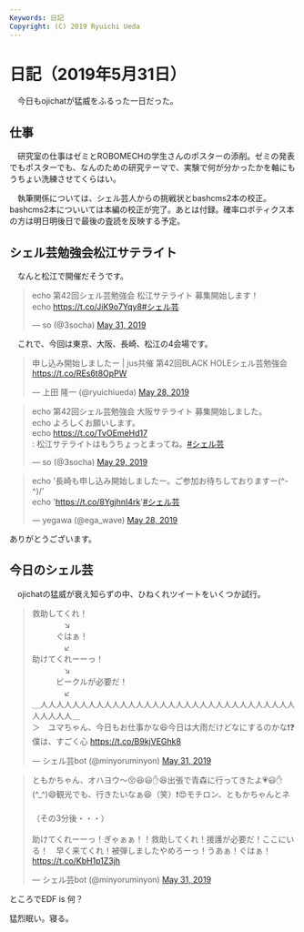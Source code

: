 ```yaml
---
Keywords: 日記
Copyright: (C) 2019 Ryuichi Ueda
---
```


# 日記（2019年5月31日）

　今日もojichatが猛威をふるった一日だった。

## 仕事

　研究室の仕事はゼミとROBOMECHの学生さんのポスターの添削。ゼミの発表でもポスターでも、なんのための研究テーマで、実験で何が分かったかを軸にもうちょい洗練させてくらはい。

　執筆関係については、シェル芸人からの挑戦状とbashcms2本の校正。bashcms2本についいては本編の校正が完了。あとは付録。確率ロボティクス本の方は明日明後日で最後の査読を反映する予定。

## シェル芸勉強会松江サテライト

　なんと松江で開催だそうです。

<blockquote class="twitter-tweet" data-partner="tweetdeck"><p lang="ja" dir="ltr">echo 第42回シェル芸勉強会 松江サテライト 募集開始します！<br>echo <a href="https://t.co/JiK9o7Yqy8">https://t.co/JiK9o7Yqy8</a><a href="https://twitter.com/hashtag/%E3%82%B7%E3%82%A7%E3%83%AB%E8%8A%B8?src=hash&amp;ref_src=twsrc%5Etfw">#シェル芸</a></p>&mdash; so (@3socha) <a href="https://twitter.com/3socha/status/1134270231201718272?ref_src=twsrc%5Etfw">May 31, 2019</a></blockquote>
<script async src="https://platform.twitter.com/widgets.js" charset="utf-8"></script>


　これで、今回は東京、大阪、長崎、松江の4会場です。

<blockquote class="twitter-tweet" data-partner="tweetdeck"><p lang="ja" dir="ltr">申し込み開始しましたー | jus共催 第42回BLACK HOLEシェル芸勉強会 <a href="https://t.co/REs6t8OpPW">https://t.co/REs6t8OpPW</a></p>&mdash; 上田 隆一 (@ryuichiueda) <a href="https://twitter.com/ryuichiueda/status/1133192844007464960?ref_src=twsrc%5Etfw">May 28, 2019</a></blockquote>


<blockquote class="twitter-tweet" data-partner="tweetdeck"><p lang="ja" dir="ltr">echo 第42回シェル芸勉強会 大阪サテライト 募集開始しました。 <br>echo よろしくお願いします。<br>echo <a href="https://t.co/TvOEmeHd17">https://t.co/TvOEmeHd17</a><br>: 松江サテライトはもうちょっとまってね。<a href="https://twitter.com/hashtag/%E3%82%B7%E3%82%A7%E3%83%AB%E8%8A%B8?src=hash&amp;ref_src=twsrc%5Etfw">#シェル芸</a></p>&mdash; so (@3socha) <a href="https://twitter.com/3socha/status/1133667446231949313?ref_src=twsrc%5Etfw">May 29, 2019</a></blockquote>


<blockquote class="twitter-tweet" data-partner="tweetdeck"><p lang="ja" dir="ltr">echo &#39;長崎も申し込み開始しましたー。ご参加お待ちしておりますー(^-^)/&#39;<br>echo &#39;<a href="https://t.co/8YgjhnI4rk">https://t.co/8YgjhnI4rk</a>&#39;<a href="https://twitter.com/hashtag/%E3%82%B7%E3%82%A7%E3%83%AB%E8%8A%B8?src=hash&amp;ref_src=twsrc%5Etfw">#シェル芸</a></p>&mdash; yegawa (@ega_wave) <a href="https://twitter.com/ega_wave/status/1133270325343297537?ref_src=twsrc%5Etfw">May 28, 2019</a></blockquote>


ありがとうございます。

## 今日のシェル芸

　ojichatの猛威が衰え知らずの中、ひねくれツイートをいくつか試行。

<blockquote class="twitter-tweet" data-partner="tweetdeck"><p lang="ja" dir="ltr">救助してくれ！<br>　　　　↘<br>　　　ぐはぁ！<br>　　　　↙<br>助けてくれーーっ！<br>　　　　↘<br>　　　ビークルが必要だ！<br>　　　　↙<br>＿人人人人人人人人人人人人人人人人人人人人人人人人人人人人人人人人人人人人人＿<br>＞　ユマちゃん、今日もお仕事かな😆今日は大雨だけどなにするのかな❗❓僕は、すごく心 <a href="https://t.co/B9kjVEGhk8">https://t.co/B9kjVEGhk8</a></p>&mdash; シェル芸bot (@minyoruminyon) <a href="https://twitter.com/minyoruminyon/status/1134296880807010304?ref_src=twsrc%5Etfw">May 31, 2019</a></blockquote>

<blockquote class="twitter-tweet" data-partner="tweetdeck"><p lang="ja" dir="ltr">ともかちゃん、オハヨウ〜😚😆😃✋😆出張で青森に行ってきたよ💗😃✋(^_^)😄観光でも、行きたいなぁ😆（笑）❗😍モチロン、ともかちゃんとネ<br><br>（その3分後・・・）<br><br>助けてくれーーっ！ぎゃぁぁ！！救助してくれ！援護が必要だ！ここにいる！　早く来てくれ！被弾しましたやめろーっ！うあぁ！ぐはぁ！ <a href="https://t.co/KbH1p1Z3jh">https://t.co/KbH1p1Z3jh</a></p>&mdash; シェル芸bot (@minyoruminyon) <a href="https://twitter.com/minyoruminyon/status/1134305548952719360?ref_src=twsrc%5Etfw">May 31, 2019</a></blockquote>


ところでEDF is 何？


猛烈眠い。寝る。

